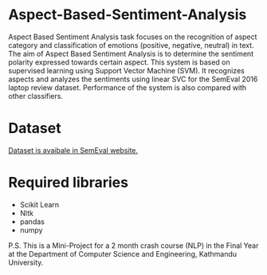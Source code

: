 # Aspect-Based-Sentiment-Analysis

Aspect Based Sentiment Analysis task focuses on the recognition of aspect category and classification of emotions (positive, negative, neutral) in text. 
The aim of Aspect Based Sentiment Analysis is to determine the sentiment polarity expressed towards certain aspect. 
This system is based on supervised learning using Support Vector Machine (SVM). 
It recognizes aspects and analyzes the sentiments using linear SVC for the SemEval 2016 laptop review dataset. 
Performance of the system is also compared with other classifiers.

# Dataset
[Dataset is avaibale in SemEval website.](http://alt.qcri.org/semeval2016/task5/index.php?id=data-and-tools)

# Required libraries
  * Scikit Learn
  * Nltk
  * pandas
  * numpy

P.S. This is a Mini-Project for a 2 month crash course (NLP) in the Final Year at the Department of Computer Science and Engineering, Kathmandu University.
